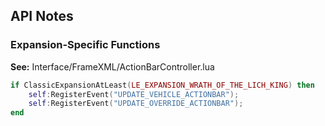 ## API Notes

### Expansion-Specific Functions

**See:** Interface/FrameXML/ActionBarController.lua

```lua
if ClassicExpansionAtLeast(LE_EXPANSION_WRATH_OF_THE_LICH_KING) then
    self:RegisterEvent("UPDATE_VEHICLE_ACTIONBAR");
    self:RegisterEvent("UPDATE_OVERRIDE_ACTIONBAR");
end
```
